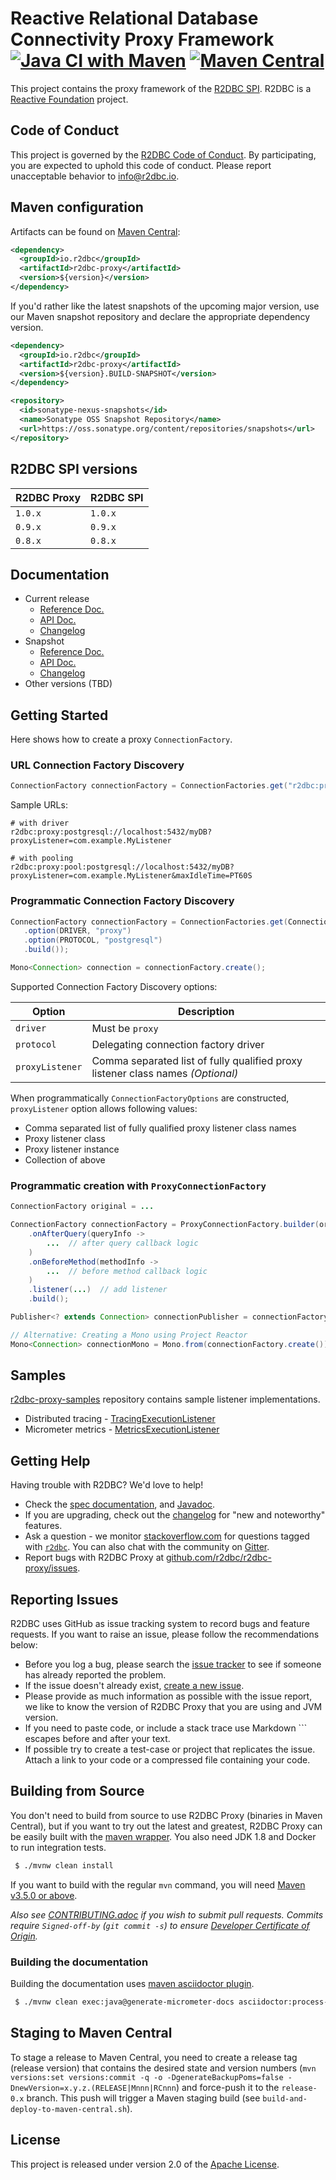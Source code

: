 # Reactive Relational Database Connectivity Proxy Framework [![Java CI with Maven](https://github.com/r2dbc/r2dbc-proxy/workflows/Java%20CI%20with%20Maven/badge.svg?branch=main)](https://github.com/r2dbc/r2dbc-proxy/actions?query=workflow%3A%22Java+CI+with+Maven%22+branch%3Amain) [![Maven Central](https://maven-badges.herokuapp.com/maven-central/io.r2dbc/r2dbc-proxy/badge.svg)](https://maven-badges.herokuapp.com/maven-central/io.r2dbc/r2dbc-proxy)

This project contains the proxy framework of the [R2DBC SPI][r]. R2DBC is a [Reactive Foundation][rf] project.

[r]: https://github.com/r2dbc/r2dbc-spi
[rf]: https://reactive.foundation

## Code of Conduct

This project is governed by the [R2DBC Code of Conduct](https://github.com/r2dbc/.github/blob/main/CODE_OF_CONDUCT.adoc). By participating, you are expected to uphold this code of conduct. Please report unacceptable behavior to [info@r2dbc.io](mailto:info@r2dbc.io).


## Maven configuration

Artifacts can be found on [Maven Central](https://search.maven.org/search?q=r2dbc-proxy):

```xml
<dependency>
  <groupId>io.r2dbc</groupId>
  <artifactId>r2dbc-proxy</artifactId>
  <version>${version}</version>
</dependency>
```

If you'd rather like the latest snapshots of the upcoming major version, use our Maven snapshot repository and declare the appropriate dependency version.

```xml
<dependency>
  <groupId>io.r2dbc</groupId>
  <artifactId>r2dbc-proxy</artifactId>
  <version>${version}.BUILD-SNAPSHOT</version>
</dependency>

<repository>
  <id>sonatype-nexus-snapshots</id>
  <name>Sonatype OSS Snapshot Repository</name>
  <url>https://oss.sonatype.org/content/repositories/snapshots</url>
</repository>
```

## R2DBC SPI versions

| R2DBC Proxy | R2DBC SPI
| ----------- | ----------
|     `1.0.x` | `1.0.x`
|     `0.9.x` | `0.9.x`
|     `0.8.x` | `0.8.x`


## Documentation

- Current release
  - [Reference Doc.][reference-current]
  - [API Doc.][javadoc-current]
  - [Changelog][changelog-current]
- Snapshot
  - [Reference Doc.][reference-snapshot]
  - [API Doc.][javadoc-snapshot]
  - [Changelog][changelog-snapshot]
- Other versions (TBD)

[reference-current]: http://r2dbc.io/r2dbc-proxy/docs/current/docs/html
[reference-snapshot]: http://r2dbc.io/r2dbc-proxy/docs/current-snapshot/docs/html
[javadoc-current]: http://r2dbc.io/r2dbc-proxy/docs/current/api/
[javadoc-snapshot]: http://r2dbc.io/r2dbc-proxy/docs/current-snapshot/api/
[changelog-current]: http://r2dbc.io/r2dbc-proxy/docs/current/CHANGELOG.txt
[changelog-snapshot]: http://r2dbc.io/r2dbc-proxy/docs/current-snapshot/CHANGELOG.txt


## Getting Started

Here shows how to create a proxy `ConnectionFactory`.

### URL Connection Factory Discovery

```java
ConnectionFactory connectionFactory = ConnectionFactories.get("r2dbc:proxy:<driver>//<host>:<port>>/<database>[?proxyListener=<fqdn>]");
```

Sample URLs:
```
# with driver
r2dbc:proxy:postgresql://localhost:5432/myDB?proxyListener=com.example.MyListener

# with pooling
r2dbc:proxy:pool:postgresql://localhost:5432/myDB?proxyListener=com.example.MyListener&maxIdleTime=PT60S
```

### Programmatic Connection Factory Discovery
```java
ConnectionFactory connectionFactory = ConnectionFactories.get(ConnectionFactoryOptions.builder()
   .option(DRIVER, "proxy")
   .option(PROTOCOL, "postgresql")
   .build());

Mono<Connection> connection = connectionFactory.create();
```

Supported Connection Factory Discovery options:

| Option | Description
| ------ | -----------
| `driver` | Must be `proxy`
| `protocol` | Delegating connection factory driver
| `proxyListener` | Comma separated list of fully qualified proxy listener class names  _(Optional)_

When programmatically `ConnectionFactoryOptions` are constructed, `proxyListener` option allows following values:
- Comma separated list of fully qualified proxy listener class names
- Proxy listener class
- Proxy listener instance
- Collection of above

### Programmatic creation with `ProxyConnectionFactory`

```java
ConnectionFactory original = ...

ConnectionFactory connectionFactory = ProxyConnectionFactory.builder(original)
    .onAfterQuery(queryInfo ->
        ...  // after query callback logic
    )
    .onBeforeMethod(methodInfo ->
        ...  // before method callback logic
    )
    .listener(...)  // add listener
    .build();

Publisher<? extends Connection> connectionPublisher = connectionFactory.create();

// Alternative: Creating a Mono using Project Reactor
Mono<Connection> connectionMono = Mono.from(connectionFactory.create());
```


## Samples

[r2dbc-proxy-samples][r2dbc-proxy-samples] repository contains sample listener implementations.

- Distributed tracing - [TracingExecutionListener][TracingExecutionListener]
- Micrometer metrics - [MetricsExecutionListener][MetricsExecutionListener]


[r2dbc-proxy-samples]: https://github.com/ttddyy/r2dbc-proxy-examples
[TracingExecutionListener]: https://github.com/ttddyy/r2dbc-proxy-examples/blob/master/listener-example/src/main/java/io/r2dbc/examples/TracingExecutionListener.java
[MetricsExecutionListener]: https://github.com/ttddyy/r2dbc-proxy-examples/blob/master/listener-example/src/main/java/io/r2dbc/examples/MetricsExecutionListener.java

## Getting Help

Having trouble with R2DBC? We'd love to help!

* Check the [spec documentation](https://r2dbc.io/spec/0.8.1.RELEASE/spec/html/), and [Javadoc](https://r2dbc.io/spec/0.8.1.RELEASE/api/).
* If you are upgrading, check out the [changelog](https://r2dbc.io/spec/0.8.1.RELEASE/CHANGELOG.txt) for "new and noteworthy" features.
* Ask a question - we monitor [stackoverflow.com](https://stackoverflow.com) for questions
  tagged with [`r2dbc`](https://stackoverflow.com/tags/r2dbc). 
  You can also chat with the community on [Gitter](https://gitter.im/r2dbc/r2dbc).
* Report bugs with R2DBC Proxy at [github.com/r2dbc/r2dbc-proxy/issues](https://github.com/r2dbc/r2dbc-proxy/issues).

## Reporting Issues

R2DBC uses GitHub as issue tracking system to record bugs and feature requests. 
If you want to raise an issue, please follow the recommendations below:

* Before you log a bug, please search the [issue tracker](https://github.com/r2dbc/r2dbc-proxy/issues) to see if someone has already reported the problem.
* If the issue doesn't already exist, [create a new issue](https://github.com/r2dbc/r2dbc-proxy/issues/new).
* Please provide as much information as possible with the issue report, we like to know the version of R2DBC Proxy that you are using and JVM version.
* If you need to paste code, or include a stack trace use Markdown ``` escapes before and after your text.
* If possible try to create a test-case or project that replicates the issue. 
Attach a link to your code or a compressed file containing your code.

## Building from Source

You don't need to build from source to use R2DBC Proxy (binaries in Maven Central), but if you want to try out the latest and greatest, R2DBC Proxy can be easily built with the
[maven wrapper](https://github.com/takari/maven-wrapper). You also need JDK 1.8 and Docker to run integration tests.

```bash
 $ ./mvnw clean install
```

If you want to build with the regular `mvn` command, you will need [Maven v3.5.0 or above](https://maven.apache.org/run-maven/index.html).

_Also see [CONTRIBUTING.adoc](https://github.com/r2dbc/.github/blob/main/CONTRIBUTING.adoc) if you wish to submit pull requests. Commits require `Signed-off-by` (`git commit -s`) to ensure [Developer Certificate of Origin](https://developercertificate.org/)._

### Building the documentation

Building the documentation uses [maven asciidoctor plugin][asciidoctor-maven-plugin].

```bash
 $ ./mvnw clean exec:java@generate-micrometer-docs asciidoctor:process-asciidoc
```

[asciidoctor-maven-plugin]: https://github.com/asciidoctor/asciidoctor-maven-plugin


## Staging to Maven Central

To stage a release to Maven Central, you need to create a release tag (release version) that contains the desired state and version numbers (`mvn versions:set versions:commit -q -o -DgenerateBackupPoms=false -DnewVersion=x.y.z.(RELEASE|Mnnn|RCnnn`) and force-push it to the `release-0.x` branch. This push will trigger a Maven staging build (see `build-and-deploy-to-maven-central.sh`).

## License
This project is released under version 2.0 of the [Apache License][l].

[l]: https://www.apache.org/licenses/LICENSE-2.0
